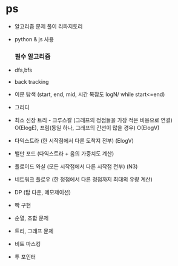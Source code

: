 # ps

-   알고리즘 문제 풀이 리파지토리
-   python & js 사용

    ### 필수 알고리즘

-   dfs,bfs
-   back tracking
-   이분 탐색 (start, end, mid, 시간 복잡도 logN/ while start<=end)
-   그리디
-   최소 신장 트리 - 크루스칼 (그래프의 정점들을 가장 적은 비용으로 연결) O(ElogE), 프림(동일 하나, 그래프의 간선이 많을 경우) O(ElogV)
-   다익스트라 (한 시작점에서 다른 도착지 전부) (ElogV)
-   밸만 포드 (다익스트라 + 음의 가중치도 계산) 
-   플로이드 와샬 (모든 시작점에서 다른 시작점 전부) (N3)
-   네트워크 플로우 (한 정점에서 다른 정점까지 최대의 유량 계산)
-   DP (탑 다운, 메모제이션)
-   빡 구현
-   순열, 조합 문제
-   트리, 그래프 문제
-   비트 마스킹
-   투 포인터
